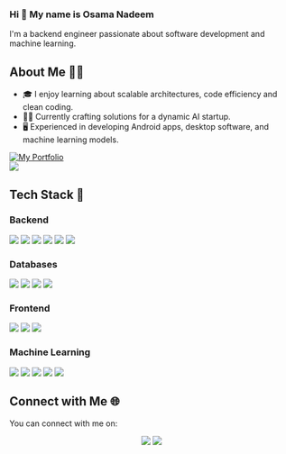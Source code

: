 ### Hi 👋 My name is Osama Nadeem

I'm a backend engineer passionate about software development and machine learning.

## About Me 👨‍💼
- 🎓 I enjoy learning about scalable architectures, code efficiency and clean coding.
- 👨‍🔬 Currently crafting solutions for a dynamic AI startup.
- 🖥️ Experienced in developing Android apps, desktop software, and machine learning models.

<a href="https://drive.google.com/drive/u/0/folders/1XdhM9yOfuVOmhoTa263vVXIpdhg6zyIt">
<img src="https://img.shields.io/badge/my_portfolio-000?style=for-the-badge&logo=ko-fi&logoColor=white" alt="My Portfolio"/></a> <br/>
<img src="https://komarev.com/ghpvc/?username=osamanadeem9&&style=flat-square" align="center" />

## Tech Stack 🚀

### Backend 
<p>
   <img src="https://img.shields.io/badge/-Django-092E20?logo=django&logoColor=white"/>
   <img src="https://img.shields.io/badge/Flask-%230d7963?logo=flask&logoColor=white"/>
   <img src="https://img.shields.io/badge/-Node.js-43853D?logo=node.js&logoColor=white"/>
   <img src="https://img.shields.io/badge/-Spring-236DB33F?logo=spring&logoColor=white"/>
   <img src="https://img.shields.io/badge/Docker-%23099cec?logo=docker&logoColor=white"/>
   <img src="https://img.shields.io/badge/-AWS-%23FF9900?style=flat&logo=amazon-aws&logoColor=white"/>
</p>

### Databases 
<p>
   <img src="https://img.shields.io/badge/PostgreSQL-%23336791?logo=postgresql&logoColor=white"/>
   <img src="https://img.shields.io/badge/Redis-%23922626?logo=redis&logoColor=white"/>
   <img src="https://img.shields.io/badge/MySQL-%234479a1?logo=mysql&logoColor=white"/>
   <img src="https://img.shields.io/badge/Firebase-%23ffc928?logo=firebase&logoColor=white"/>
</p>

### Frontend
<p>
  <img src="https://img.shields.io/badge/JavaScript-%23f0dc4e?logo=javascript&logoColor=white"/>
  <img src="https://img.shields.io/badge/-React-61DAFB?style=flat&logo=react&logoColor=white"/>
  <img src="https://img.shields.io/badge/-Bootstrap-7952B3?style=flat&logo=bootstrap&logoColor=white"/>
 
</p>

### Machine Learning
<p>
  <img src="https://img.shields.io/badge/TensorFlow-%23FF6F00.svg?style=flat&logo=TensorFlow&logoColor=white" />
  <img src="https://img.shields.io/badge/Keras-%23d10000?logo=keras&logoColor=white" />
  <img src="https://img.shields.io/badge/OpenCV-%23white.svg?style=flat&logo=opencv&logoColor=white"/>
  <img src="https://img.shields.io/badge/Pandas-%23130754?logo=pandas&logoColor=white"/>
  <img src="https://img.shields.io/badge/-scikit--learn-F7931E?style=flat&logo=scikit-learn&logoColor=white"/>
</p>

## Connect with Me 🌐

You can connect with me on:
<p align="center">
  <a href="https://www.linkedin.com/in/osamanadeem9"><img src="https://img.icons8.com/fluent/48/000000/linkedin.png"/></a>
  <a href="https://www.instagram.com/osama.nadeem8"><img src="https://img.icons8.com/fluent/48/000000/instagram-new.png"/></a>
</p>
